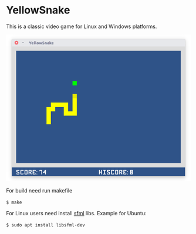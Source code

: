 # YellowSnake
This is a classic video game for Linux and Windows platforms.

![Game Screenshot](https://github.com/Zivit/YellowSnake/blob/master/screenshot.png)

For build need run makefile

`$ make`

For Linux users need install [sfml](http://www.sfml-dev.org/index.php "Simple and Fast Multimedia Library") libs. Example for Ubuntu:

`$ sudo apt install libsfml-dev`
